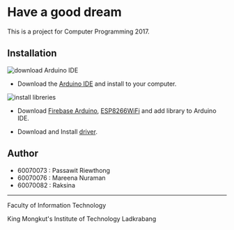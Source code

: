 # Have a good dream
This is a project for Computer Programming 2017.

## Installation
![download Arduino IDE](https://user-images.githubusercontent.com/32861458/38161222-19483d34-34f5-11e8-8b55-f9c01261893e.png)
 - Download the [Arduino IDE](https://www.arduino.cc/en/Main/Software) and install to your computer.

![install libreries](https://user-images.githubusercontent.com/32861458/38161239-52b132ba-34f5-11e8-9e4a-11852f7e81d0.png)
 - Download  [Firebase Arduino](https://github.com/firebase/firebase-arduino/archive/master.zip), [ESP8266WiFi](http://arduino-esp8266.readthedocs.io/) and add library to Arduino IDE.
 
 - Download and Install [driver](https://www.silabs.com/products/development-tools/software/usb-%20to-uart-bridge-vcp-drivers).

## Author
 - 60070073 : Passawit Riewthong
 - 60070076 : Mareena Nuraman
 - 60070082 : Raksina


---
Faculty of Information Technology

King Mongkut's Institute of Technology Ladkrabang